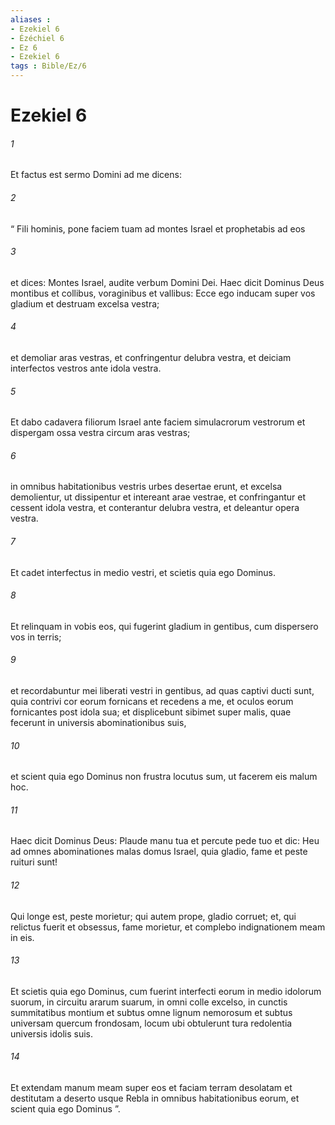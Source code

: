 ```yaml
---
aliases : 
- Ezekiel 6
- Ézéchiel 6
- Ez 6
- Ezekiel 6
tags : Bible/Ez/6
---
```


# Ezekiel 6

###### 1
Et factus est sermo Domini ad me dicens: 
###### 2
“ Fili hominis, pone faciem tuam ad montes Israel et prophetabis ad eos 
###### 3
et dices: Montes Israel, audite verbum Domini Dei. Haec dicit Dominus Deus montibus et collibus, voraginibus et vallibus: Ecce ego inducam super vos gladium et destruam excelsa vestra; 
###### 4
et demoliar aras vestras, et confringentur delubra vestra, et deiciam interfectos vestros ante idola vestra. 
###### 5
Et dabo cadavera filiorum Israel ante faciem simulacrorum vestrorum et dispergam ossa vestra circum aras vestras; 
###### 6
in omnibus habitationibus vestris urbes desertae erunt, et excelsa demolientur, ut dissipentur et intereant arae vestrae, et confringantur et cessent idola vestra, et conterantur delubra vestra, et deleantur opera vestra. 
###### 7
Et cadet interfectus in medio vestri, et scietis quia ego Dominus.
###### 8
Et relinquam in vobis eos, qui fugerint gladium in gentibus, cum dispersero vos in terris; 
###### 9
et recordabuntur mei liberati vestri in gentibus, ad quas captivi ducti sunt, quia contrivi cor eorum fornicans et recedens a me, et oculos eorum fornicantes post idola sua; et displicebunt sibimet super malis, quae fecerunt in universis abominationibus suis, 
###### 10
et scient quia ego Dominus non frustra locutus sum, ut facerem eis malum hoc.
###### 11
Haec dicit Dominus Deus: Plaude manu tua et percute pede tuo et dic: Heu ad omnes abominationes malas domus Israel, quia gladio, fame et peste ruituri sunt! 
###### 12
Qui longe est, peste morietur; qui autem prope, gladio corruet; et, qui relictus fuerit et obsessus, fame morietur, et complebo indignationem meam in eis. 
###### 13
Et scietis quia ego Dominus, cum fuerint interfecti eorum in medio idolorum suorum, in circuitu ararum suarum, in omni colle excelso, in cunctis summitatibus montium et subtus omne lignum nemorosum et subtus universam quercum frondosam, locum ubi obtulerunt tura redolentia universis idolis suis. 
###### 14
Et extendam manum meam super eos et faciam terram desolatam et destitutam a deserto usque Rebla in omnibus habitationibus eorum, et scient quia ego Dominus ”.
